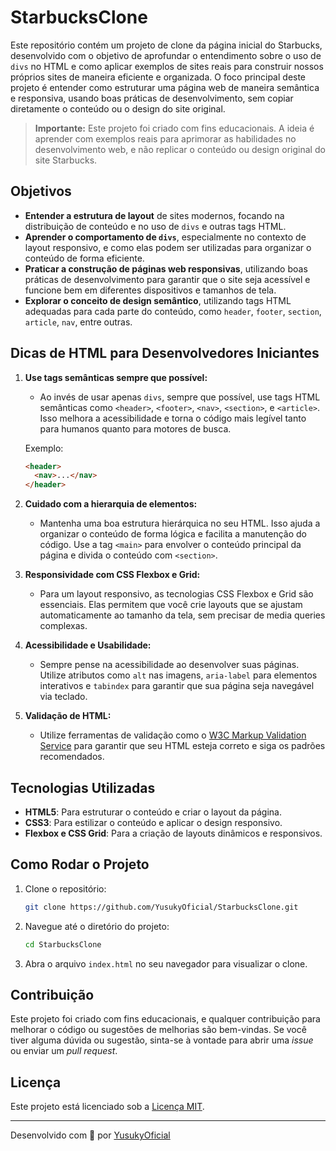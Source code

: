 
# StarbucksClone

Este repositório contém um projeto de clone da página inicial do Starbucks, desenvolvido com o objetivo de aprofundar o entendimento sobre o uso de `divs` no HTML e como aplicar exemplos de sites reais para construir nossos próprios sites de maneira eficiente e organizada. O foco principal deste projeto é entender como estruturar uma página web de maneira semântica e responsiva, usando boas práticas de desenvolvimento, sem copiar diretamente o conteúdo ou o design do site original.

> **Importante:** Este projeto foi criado com fins educacionais. A ideia é aprender com exemplos reais para aprimorar as habilidades no desenvolvimento web, e não replicar o conteúdo ou design original do site Starbucks.

## Objetivos

- **Entender a estrutura de layout** de sites modernos, focando na distribuição de conteúdo e no uso de `divs` e outras tags HTML.
- **Aprender o comportamento de `divs`**, especialmente no contexto de layout responsivo, e como elas podem ser utilizadas para organizar o conteúdo de forma eficiente.
- **Praticar a construção de páginas web responsivas**, utilizando boas práticas de desenvolvimento para garantir que o site seja acessível e funcione bem em diferentes dispositivos e tamanhos de tela.
- **Explorar o conceito de design semântico**, utilizando tags HTML adequadas para cada parte do conteúdo, como `header`, `footer`, `section`, `article`, `nav`, entre outras.

## Dicas de HTML para Desenvolvedores Iniciantes

1. **Use tags semânticas sempre que possível:**
   - Ao invés de usar apenas `divs`, sempre que possível, use tags HTML semânticas como `<header>`, `<footer>`, `<nav>`, `<section>`, e `<article>`. Isso melhora a acessibilidade e torna o código mais legível tanto para humanos quanto para motores de busca.

   Exemplo:
   ```html
   <header>
     <nav>...</nav>
   </header>
   ```

2. **Cuidado com a hierarquia de elementos:**
   - Mantenha uma boa estrutura hierárquica no seu HTML. Isso ajuda a organizar o conteúdo de forma lógica e facilita a manutenção do código. Use a tag `<main>` para envolver o conteúdo principal da página e divida o conteúdo com `<section>`.

3. **Responsividade com CSS Flexbox e Grid:**
   - Para um layout responsivo, as tecnologias CSS Flexbox e Grid são essenciais. Elas permitem que você crie layouts que se ajustam automaticamente ao tamanho da tela, sem precisar de media queries complexas.

4. **Acessibilidade e Usabilidade:**
   - Sempre pense na acessibilidade ao desenvolver suas páginas. Utilize atributos como `alt` nas imagens, `aria-label` para elementos interativos e `tabindex` para garantir que sua página seja navegável via teclado.

5. **Validação de HTML:**
   - Utilize ferramentas de validação como o [W3C Markup Validation Service](https://validator.w3.org/) para garantir que seu HTML esteja correto e siga os padrões recomendados.

## Tecnologias Utilizadas

- **HTML5**: Para estruturar o conteúdo e criar o layout da página.
- **CSS3**: Para estilizar o conteúdo e aplicar o design responsivo.
- **Flexbox e CSS Grid**: Para a criação de layouts dinâmicos e responsivos.

## Como Rodar o Projeto

1. Clone o repositório:
   ```bash
   git clone https://github.com/YusukyOficial/StarbucksClone.git
   ```

2. Navegue até o diretório do projeto:
   ```bash
   cd StarbucksClone
   ```

3. Abra o arquivo `index.html` no seu navegador para visualizar o clone.

## Contribuição

Este projeto foi criado com fins educacionais, e qualquer contribuição para melhorar o código ou sugestões de melhorias são bem-vindas. Se você tiver alguma dúvida ou sugestão, sinta-se à vontade para abrir uma *issue* ou enviar um *pull request*.

## Licença

Este projeto está licenciado sob a [Licença MIT](https://opensource.org/licenses/MIT).

---

Desenvolvido com 💚 por [YusukyOficial](https://github.com/YusukyOficial)
